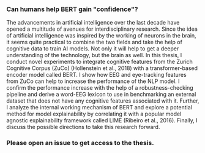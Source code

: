 ### Can humans help BERT gain "confidence"?

The advancements in artificial intelligence over the last decade have opened a multitude of
avenues for interdisciplinary research. Since the idea of artificial intelligence was inspired by the
working of neurons in the brain, it seems quite practical to combine the two fields and take the
help of cognitive data to train AI models. Not only it will help to get a deeper understanding of
the technology, but the brain as well. In this thesis, I conduct novel experiments to integrate
cognitive features from the Zurich Cognitive Corpus (ZuCo) (Hollenstein et al., 2018) with a
transformer-based encoder model called BERT. I show how EEG and eye-tracking features from
ZuCo can help to increase the performance of the NLP model. I confirm the performance increase
with the help of a robustness-checking pipeline and derive a word-EEG lexicon to use in
benchmarking an external dataset that does not have any cognitive features associated with it.
Further, I analyze the internal working mechanism of BERT and explore a potential method for
model explainability by correlating it with a popular model agnostic explainability framework
called LIME (Ribeiro et al., 2016). Finally, I discuss the possible directions to take this research
forward.

### Please open an issue to get access to the thesis.
